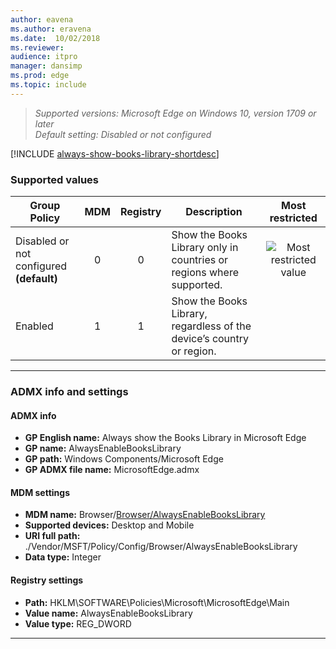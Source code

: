 ```yaml
---
author: eavena
ms.author: eravena
ms.date:  10/02/2018
ms.reviewer:
audience: itpro
manager: dansimp
ms.prod: edge
ms.topic: include
---
```


<!-- ## Always show the Books Library in Microsoft Edge -->
>*Supported versions: Microsoft Edge on Windows 10, version 1709 or later*<br>
>*Default setting:  Disabled or not configured*

[!INCLUDE [always-show-books-library-shortdesc](../shortdesc/always-show-books-library-shortdesc.md)]

### Supported values

|                Group Policy                 | MDM | Registry |                              Description                              |                 Most restricted                  |
|---------------------------------------------|:---:|:--------:|-----------------------------------------------------------------------|:------------------------------------------------:|
| Disabled or not configured<br>**(default)** |  0  |    0     | Show the Books Library only in countries or regions where supported.  | ![Most restricted value](../images/check-gn.png) |
|                   Enabled                   |  1  |    1     | Show the Books Library, regardless of the device’s country or region. |                                                  |

---
### ADMX info and settings

#### ADMX info
- **GP English name:** Always show the Books Library in Microsoft Edge
- **GP name:** AlwaysEnableBooksLibrary
- **GP path:** Windows Components/Microsoft Edge
- **GP ADMX file name:** MicrosoftEdge.admx

#### MDM settings
- **MDM name:** Browser/[Browser/AlwaysEnableBooksLibrary](https://docs.microsoft.com/windows/client-management/mdm/policy-csp-browser#browser-alwaysenablebookslibrary)
- **Supported devices:** Desktop and Mobile
- **URI full path:** ./Vendor/MSFT/Policy/Config/Browser/AlwaysEnableBooksLibrary
- **Data type:** Integer

#### Registry settings
- **Path:** HKLM\SOFTWARE\Policies\Microsoft\MicrosoftEdge\Main
- **Value name:** AlwaysEnableBooksLibrary
- **Value type:** REG_DWORD

<hr>
